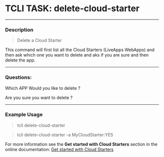 # TCLI TASK: delete-cloud-starter

---
### Description
> Delete a Cloud Starter 

This command will first list all the Cloud Starters (LiveApps WebApps) and then ask which one you want to delete and aks if you are sure and then delete the app.

---
### Questions:

Which APP Would you like to delete ?

Are you sure you want to delete <APP>?

---
### Example Usage
> tcli delete-cloud-starter

> tcli delete-cloud-starter -a MyCloudStarter:YES

For more information see the **Get started with Cloud Starters** section in the online documentation:
[Get started with Cloud Starters](https://tibcosoftware.github.io/TCSToolkit/cli/tutorials/003_Get_Started_With_Cloud_Starters/)
